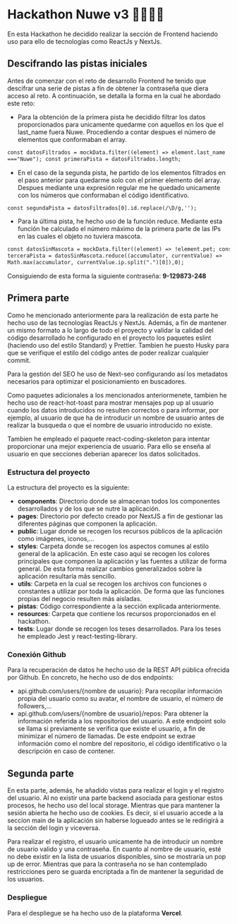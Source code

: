 # Hackathon Nuwe v3 👩‍💻👨‍💻

En esta Hackathon he decidido realizar la sección de Frontend haciendo uso para ello de tecnologías como ReactJs y NextJs.

## Descifrando las pistas iniciales

Antes de comenzar con el reto de desarrollo Frontend he tenido que descifrar una serie de pistas a fin de obtener la contraseña que diera acceso al reto. A continuación, se detalla la forma en la cual he abordado este reto:

- Para la obtención de la primera pista he decidido filtrar los datos proporcionados para unicamente quedarme con aquellos en los que el last_name fuera Nuwe. Procediendo a contar despues el número de elementos que conformaban el array.

```html
const datosFiltrados = mockData.filter((element) => element.last_name
==="Nuwe"); const primeraPista = datosFiltrados.length;
```

- En el caso de la segunda pista, he partido de los elementos filtrados en el paso anterior para quedarme solo con el primer elemento del array. Despues mediante una expresión regular me he quedado unicamente con los números que conformaban el código identificativo.

```html
const segundaPista = datosFiltrados[0].id.replace(/\D/g,'');
```

- Para la última pista, he hecho uso de la función reduce. Mediante esta función he calculado el número máximo de la primera parte de las IPs en las cuales el objeto no tuviera mascota.

```html
const datosSinMascota = mockData.filter((element) => !element.pet; const
terceraPista = datosSinMascota.reduce((accumulator, currentValue) =>
Math.max(accumulator, currentValue.ip.split(".")[0]),0);
```

Consiguiendo de esta forma la siguiente contraseña: **9-129873-248**

## Primera parte

Como he mencionado anteriormente para la realización de esta parte he hecho uso de las tecnologías ReactJs y NextJs. Además, a fin de mantener un mismo formato a lo largo de todo el proyecto y validar la calidad del código desarrollado he configurado en el proyecto los paquetes eslint (haciendo uso del estilo Standard) y Prettier. Tambien he puesto Husky para que se verifique el estilo del código antes de poder realizar cualquier commit.

Para la gestión del SEO he uso de Next-seo configurando así los metadatos necesarios para optimizar el posicionamiento en buscadores.

Como paquetes adicionales a los mencionados anteriormenete, tambien he hecho uso de react-hot-toast para mostrar mensajes pop up al usuario cuando los datos introducidos no resulten correctos o para informar, por ejemplo, al usuario de que ha de introducir un nombre de usuario antes de realizar la busqueda o que el nombre de usuario introducido no existe.

Tambien he empleado el paquete react-coding-skeleton para intentar proporcionar una mejor experiencia de usuario. Para ello se enseña al usuario en que secciones deberian aparecer los datos solicitados.

### Estructura del proyecto

La estructura del proyecto es la siguiente:

- **components**: Directorio donde se almacenan todos los componentes desarrollados y de los que se nutre la aplicación.
- **pages**: Directorio por defecto creado por NextJS a fin de gestionar las diferentes páginas que componen la aplicación.
- **public**: Lugar donde se recogen los recursos públicos de la aplicación como imágenes, iconos,...
- **styles**: Carpeta donde se recogen los aspectos comunes al estilo general de la aplicación. En este caso aqui se recogen los colores principales que componen la aplicación y las fuentes a utilizar de forma general. De esta forma realizar cambios generalizados sobre la aplicación resultaría más sencillo.
- **utils**: Carpeta en la cual se recogen los archivos con funciones o constantes a utilizar por toda la aplicación. De forma que las funciones propias del negocio resulten más aisladas.
- **pistas**: Código correspondiente a la sección explicada anteriormente.
- **resources**: Carpeta que contiene los recursos proporcionados en el hackathon.
- **tests**: Lugar donde se recogen los teses desarrollados. Para los teses he empleado Jest y react-testing-library.

### Conexión Github

Para la recuperación de datos he hecho uso de la REST API pública ofrecida por Github. En concreto, he hecho uso de dos endpoints:

- api.github.com/users/{nombre de usuario}: Para recopilar información propia del usuario como su avatar, el nombre de usuario, el número de followers,...
- api.github.com/users/{nombre de usuario}/repos: Para obtener la información referida a los repositorios del usuario. A este endpoint solo se llama si previamente se verifica que existe el usuario, a fin de minimizar el número de llamadas. De este endpoint se extrae información como el nombre del repositorio, el código identificativo o la descripción en caso de contener.

## Segunda parte

En esta parte, además, he añadido vistas para realizar el login y el registro del usuario. Al no existir una parte backend asociada para gestionar estos procesos, he hecho uso del local storage. Mientras que para mantener la sesión abierta he hecho uso de cookies. Es decir, si el usuario accede a la seccion main de la aplicación sin haberse logueado antes se le redirigirá a la sección del login y viceversa.

Para realizar el registro, el usuario unicamente ha de introducir un nombre de usuario valido y una contraseña. En cuanto al nombre de usuario, esté no debe existir en la lista de usuarios disponibles, sino se mostraría un pop up de error. Mientras que para la contraseña no se han contemplado restricciones pero se guarda encriptada a fin de mantener la seguridad de los usuarios.

### Despliegue

Para el despliegue se ha hecho uso de la plataforma **Vercel**.
